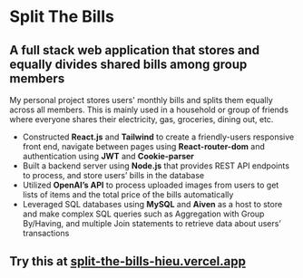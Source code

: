 # Split The Bills

## A full stack web application that stores and equally divides shared bills among group members

My personal project stores users' monthly bills and splits them equally across all members. This is mainly used in a household or group of friends where everyone shares their electricity, gas, groceries, dining out, etc.

- Constructed **React.js** and **Tailwind** to create a friendly-users responsive front end, navigate between pages using **React-router-dom** and authentication using **JWT** and **Cookie-parser**
- Built a backend server using **Node.js** that provides REST API endpoints to process, and store users’ bills in the database
- Utilized **OpenAI’s API** to process uploaded images from users to get lists of items and the total price of the bills automatically
- Leveraged SQL databases using **MySQL** and **Aiven** as a host to store and make complex SQL queries such as
  Aggregation with Group By/Having, and multiple Join statements to retrieve data about users’ transactions

## Try this at [split-the-bills-hieu.vercel.app](https://split-the-bills-hieu.vercel.app/)

